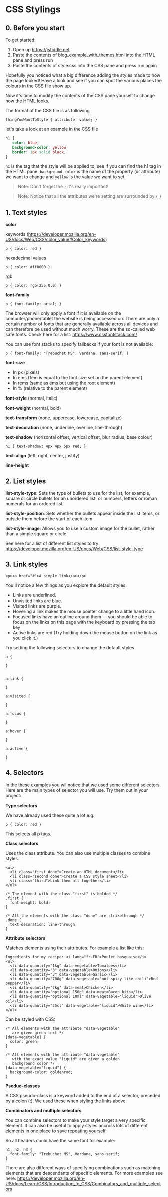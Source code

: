 # CSS Stylings

## 0. Before you start

To get started:
1. Open up https://jsfiddle.net 
2. Paste the contents of blog_example_with_themes.html into the HTML pane and press run
3. Paste the contents of style.css into the CSS pane and press run again

Hopefully you noticed what a big difference adding the styles made to how the page looked!  Have a look and see if you can spot the various places the colours in the CSS file show up.

Now it's time to modify the contents of the CSS pane yourself to change how the HTML looks.

The format of the CSS file is as following

`thingYouWantToStyle { attribute: value; }`

let's take a look at an example in the CSS file

```CSS
h1 { 
   color: blue; 
   background-color: yellow; 
   border: 1px solid black; 
} 
```
`h1` is the tag that the style will be applied to, see if you can find the h1 tag in the HTML pane. `background-color` is the name of the property (or attribute) we want to change and `yellow` is the value we want to set.

> Note: Don't forget the `;` it's really important!

> Note: Notice that all the attributes we're setting are surrounded by `{` `}`


## 1. Text styles

**color**

keywords (https://developer.mozilla.org/en-US/docs/Web/CSS/color_value#Color_keywords)

`p { color: red }`

hexadecimal values

`p { color: #ff0000 }`

rgb

`p { color: rgb(255,0,0) }`

**font-family**

`p {
  font-family: arial;
}`

The browser will only apply a font if it is available on the computer/phone/tablet the website is being accessed on. 
There are only a certain number of fonts that are generally available across all devices and can therefore be used without much worry. 
These are the so-called web safe fonts. Check here for a list: https://www.cssfontstack.com/

You can use font stacks to specify fallbacks if your font is not available:

`p {
  font-family: "Trebuchet MS", Verdana, sans-serif;
}`

**font-size**

* In px (pixels)
* In ems (1em is equal to the font size set on the parent element)
* In rems (same as ems but using the root element)
* In % (relative to the parent element)

**font-style** (normal, italic)

**font-weight** (normal, bold)

**text-transform** (none, uppercase, lowercase, capitalize)

**text-decoration** (none, underline, overline, line-through)

**text-shadow** (horizontal offset, vertical offset, blur radius, base colour)

`h1 { text-shadow: 4px 4px 5px red; }`

**text-align** (left, right, center, justify)

**line-height**

## 2. List styles

**list-style-type**: Sets the type of bullets to use for the list, for example, square or circle bullets for an unordered list, or numbers, letters or roman numerals for an ordered list.

**list-style-position**: Sets whether the bullets appear inside the list items, or outside them before the start of each item.

**list-style-image**: Allows you to use a custom image for the bullet, rather than a simple square or circle.

See here for a list of different list styles to try: https://developer.mozilla.org/en-US/docs/Web/CSS/list-style-type


## 3. Link styles

`<p><a href="#">A simple link</a></p>`

You'll notice a few things as you explore the default styles.

* Links are underlined.
* Unvisited links are blue.
* Visited links are purple.
* Hovering a link makes the mouse pointer change to a little hand icon.
* Focused links have an outline around them — you should be able to focus on the links on this page with the keyboard by pressing the tab key
* Active links are red (Try holding down the mouse button on the link as you click it.)

Try setting the following selectors to change the default styles

``` 
a {

}


a:link {

}

a:visited {

}

a:focus {

}

a:hover {

}

a:active {

}
```

## 4. Selectors

In the these examples you wil notice that we used some different selectors. Here are the main types of selector you will use. Try them out in your project:

**Type selectors** 

We have already used these quite a lot e.g.

`p { color: red }`

This selects all p tags.

**Class selectors** 

Uses the class attribute. You can also use multiple classes to combine styles.

```
<ul>
  <li class="first done">Create an HTML document</li>
  <li class="second done">Create a CSS style sheet</li>
  <li class="third">Link them all together</li>
</ul>
```

```
/* The element with the class "first" is bolded */
.first {
  font-weight: bold;
}

/* All the elements with the class "done" are strikethrough */
.done {
  text-decoration: line-through;
}
```
**Attribute selectors** 

Matches elements using their attributes. For example a list like this:

```
Ingredients for my recipe: <i lang="fr-FR">Poulet basquaise</i>
<ul>
  <li data-quantity="1kg" data-vegetable>Tomatoes</li>
  <li data-quantity="3" data-vegetable>Onions</li>
  <li data-quantity="3" data-vegetable>Garlic</li>
  <li data-quantity="700g" data-vegetable="not spicy like chili">Red pepper</li>
  <li data-quantity="2kg" data-meat>Chicken</li>
  <li data-quantity="optional 150g" data-meat>Bacon bits</li>
  <li data-quantity="optional 10ml" data-vegetable="liquid">Olive oil</li>
  <li data-quantity="25cl" data-vegetable="liquid">White wine</li>
</ul>
```

Can be styled with CSS:
```
/* All elements with the attribute "data-vegetable"
   are given green text */
[data-vegetable] {
  color: green;
}

/* All elements with the attribute "data-vegetable"
   with the exact value "liquid" are given a golden
   background color */
[data-vegetable="liquid"] {
  background-color: goldenrod;
}
```

**Pseduo-classes**

A CSS pseudo-class is a keyword added to the end of a selector, preceded by a colon (:). We used these when styling the links above.

**Combinators and multiple selectors**

You can combine selectors to make your style target a very specific element. It can also be useful to apply styles accross lots of different elements in one place to save repeating yourself.

So all headers could have the same font for example:

```
h1, h2, h3 {
  font-family: "Trebuchet MS", Verdana, sans-serif;
}
```

There are also different ways of specifying combinations such as matching elements that are descendants of specific elements. For more examples see here:
https://developer.mozilla.org/en-US/docs/Learn/CSS/Introduction_to_CSS/Combinators_and_multiple_selectors


